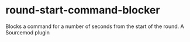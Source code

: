 # round-start-command-blocker
Blocks a command for a number of seconds from the start of the round. A Sourcemod plugin
